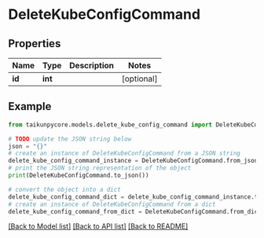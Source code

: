 # DeleteKubeConfigCommand


## Properties

Name | Type | Description | Notes
------------ | ------------- | ------------- | -------------
**id** | **int** |  | [optional] 

## Example

```python
from taikunpycore.models.delete_kube_config_command import DeleteKubeConfigCommand

# TODO update the JSON string below
json = "{}"
# create an instance of DeleteKubeConfigCommand from a JSON string
delete_kube_config_command_instance = DeleteKubeConfigCommand.from_json(json)
# print the JSON string representation of the object
print(DeleteKubeConfigCommand.to_json())

# convert the object into a dict
delete_kube_config_command_dict = delete_kube_config_command_instance.to_dict()
# create an instance of DeleteKubeConfigCommand from a dict
delete_kube_config_command_from_dict = DeleteKubeConfigCommand.from_dict(delete_kube_config_command_dict)
```
[[Back to Model list]](../README.md#documentation-for-models) [[Back to API list]](../README.md#documentation-for-api-endpoints) [[Back to README]](../README.md)


